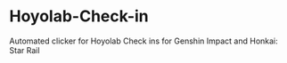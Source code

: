 # Hoyolab-Check-in
Automated clicker for Hoyolab Check ins for Genshin Impact and Honkai: Star Rail

